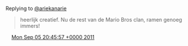 Replying to [@ariekanarie](https://twitter.com/ariekanarie/status/110724320413749248)

> heerlijk creatief\. Nu de rest van de Mario Bros clan, ramen genoeg immers\!

<img src="../../media/tweet.ico" width="12" /> [Mon Sep 05 20:45:57 +0000 2011](https://twitter.com/DromerDenker/status/110815955160010752)